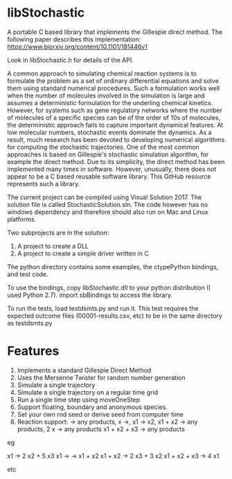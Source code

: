 # libStochastic
A portable C based library that implements the Gillespie direct method. 
The following paper describes this implementation: https://www.biorxiv.org/content/10.1101/181446v1

Look in libStochastic.h for details of the API.

A common approach to simulating chemical reaction systems is to formulate the problem as a set of ordinary differential equations and solve them using standard numerical procedures. Such a formulation works well when the number of molecules involved in the simulation is large and assumes a deterministic formulation for the underling chemical kinetics. However, for systems such as gene regulatory networks where the number of molecules of a specific species can be of the order of 10s of molecules, the deterministic approach fails to capture important dynamical features. At low molecular numbers, stochastic events dominate the dynamics. As a result, much research has been devoted to developing numerical algorithms for computing the stochastic trajectories. One of the most common approaches is based on Gillespie's stochastic simulation algorithm, for example the direct method. Due to its simplicity, the direct method has been implemented many times in software. However, unusually, there does not appear to be a C based reusable software library. This GitHub resource represents such a library.

The current project can be compiled using Visual Solution 2017. The solution file is called StochasticSolution.sln. The code however has no windows dependency and therefore should also run on Mac and Linux platforms. 

Two subprojects are in the solution:

1. A project to create a DLL
2. A project to create a simple driver written in C

The python directory contains some examples, the ctypePython bindings, and test code.

To use the bindings, copy libStochastic.dll to your python distribution (I used Python 2.7). import sbBindings to access the library.

To run the tests, load testdsmts.py and run it. This test requires the expected outcome files (00001-results.csv, etc) to be in the same directory as testdsmts.py 

Features
========

1. Implements a standard Gillespie Direct Method
2. Uses the Mersenne Twister for random number generation
3. Simulate a single trajectory
4. Simulate a single trajectory on a regular time grid
5. Run a single time step using moveOneStep
6. Support floating, boundary and anonymous species. 
7. Set your own rnd seed or derive seed from computer time
8. Reaction support: -> any products, x ->, x1 -> x2, x1 + x2 -> any products, 2 x -> any products x1 + x2 + x3 -> any products

eg

x1 -> 2 x2 + 5 x3
x1 -> 
-> x1 + x2
x1 + x2 -> 2 x3 + 3 x2
x1 + x2 + x3 -> 4 x1

etc

